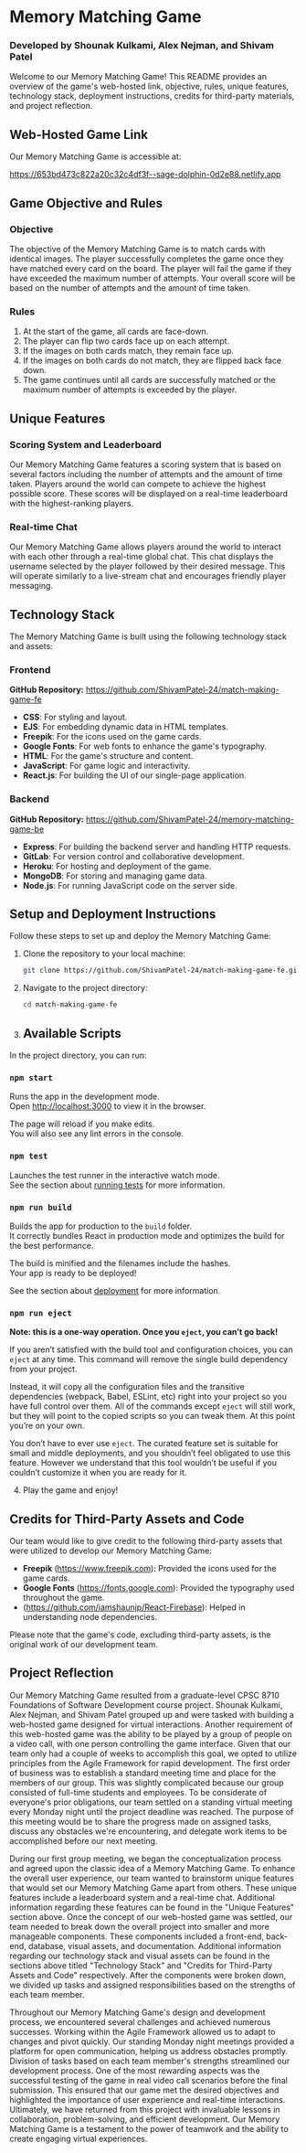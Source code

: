 # Memory Matching Game

### Developed by Shounak Kulkami, Alex Nejman, and Shivam Patel

Welcome to our Memory Matching Game! This README provides an overview of the game's web-hosted link, objective, rules, unique features, technology stack, deployment instructions, credits for third-party materials, and project reflection.


## Web-Hosted Game Link

Our Memory Matching Game is accessible at:

https://653bd473c822a20c32c4df3f--sage-dolphin-0d2e88.netlify.app


## Game Objective and Rules

### Objective

The objective of the Memory Matching Game is to match cards with identical images. The player successfully  completes the game once they have matched every card on the board. The player will fail the game if they have exceeded the maximum number of attempts. Your overall score will be based on the number of attempts and the amount of time taken.

### Rules

1. At the start of the game, all cards are face-down.
2. The player can flip two cards face up on each attempt.
3. If the images on both cards match, they remain face up.
4. If the images on both cards do not match, they are flipped back face down.
5. The game continues until all cards are successfully matched or the maximum number of attempts is exceeded by the player.


## Unique Features

### Scoring System and Leaderboard

Our Memory Matching Game features a scoring system that is based on several factors including the number of attempts and the amount of time taken. Players around the world can compete to achieve the highest possible score. These scores will be displayed on a real-time leaderboard with the highest-ranking players.

### Real-time Chat

Our Memory Matching Game allows players around the world to interact with each other through a real-time global chat. This chat displays the username selected by the player followed by their desired message. This will operate similarly to a live-stream chat and encourages friendly player messaging.


## Technology Stack

The Memory Matching Game is built using the following technology stack and assets:

### Frontend
**GitHub Repository:** https://github.com/ShivamPatel-24/match-making-game-fe

- **CSS**: For styling and layout.
- **EJS**: For embedding dynamic data in HTML templates.
- **Freepik**: For the icons used on the game cards.
- **Google Fonts**: For web fonts to enhance the game's typography.
- **HTML**: For the game's structure and content.
- **JavaScript**: For game logic and interactivity.
- **React.js**: For building the UI of our single-page application.

### Backend
**GitHub Repository:** https://github.com/ShivamPatel-24/memory-matching-game-be

- **Express**: For building the backend server and handling HTTP requests.
- **GitLab**: For version control and collaborative development.
- **Heroku**: For hosting and deployment of the game.
- **MongoDB**: For storing and managing game data.
- **Node.js**: For running JavaScript code on the server side.

## Setup and Deployment Instructions

Follow these steps to set up and deploy the Memory Matching Game:

1. Clone the repository to your local machine:
   ```bash
   git clone https://github.com/ShivamPatel-24/match-making-game-fe.git
   ```

2. Navigate to the project directory:
   ```bash
   cd match-making-game-fe
   ```

3. ## Available Scripts

In the project directory, you can run:

### `npm start`

Runs the app in the development mode.\
Open [http://localhost:3000](http://localhost:3000) to view it in the browser.

The page will reload if you make edits.\
You will also see any lint errors in the console.

### `npm test`

Launches the test runner in the interactive watch mode.\
See the section about [running tests](https://facebook.github.io/create-react-app/docs/running-tests) for more information.

### `npm run build`

Builds the app for production to the `build` folder.\
It correctly bundles React in production mode and optimizes the build for the best performance.

The build is minified and the filenames include the hashes.\
Your app is ready to be deployed!

See the section about [deployment](https://facebook.github.io/create-react-app/docs/deployment) for more information.

### `npm run eject`

**Note: this is a one-way operation. Once you `eject`, you can’t go back!**

If you aren’t satisfied with the build tool and configuration choices, you can `eject` at any time. This command will remove the single build dependency from your project.

Instead, it will copy all the configuration files and the transitive dependencies (webpack, Babel, ESLint, etc) right into your project so you have full control over them. All of the commands except `eject` will still work, but they will point to the copied scripts so you can tweak them. At this point you’re on your own.

You don’t have to ever use `eject`. The curated feature set is suitable for small and middle deployments, and you shouldn’t feel obligated to use this feature. However we understand that this tool wouldn’t be useful if you couldn’t customize it when you are ready for it.

4. Play the game and enjoy!

## Credits for Third-Party Assets and Code

Our team would like to give credit to the following third-party assets that were utilized to develop our Memory Matching Game:

- **Freepik** (https://www.freepik.com): Provided the icons used for the game cards.
- **Google Fonts** (https://fonts.google.com): Provided the typography used throughout the game.
- (https://github.com/iamshaunjp/React-Firebase): Helped in understanding node dependencies.

Please note that the game's code, excluding third-party assets, is the original work of our development team.

## Project Reflection

Our Memory Matching Game resulted from a graduate-level CPSC 8710 Foundations of Software Development course project. Shounak Kulkami, Alex Nejman, and Shivam Patel grouped up and were tasked with building a web-hosted game designed for virtual interactions. Another requirement of this web-hosted game was the ability to be played by a group of people on a video call, with one person controlling the game interface. Given that our team only had a couple of weeks to accomplish this goal, we opted to utilize principles from the Agile Framework for rapid development. The first order of business was to establish a standard meeting time and place for the members of our group. This was slightly complicated because our group consisted of full-time students and employees. To be considerate of everyone's prior obligations, our team settled on a standing virtual meeting every Monday night until the project deadline was reached. The purpose of this meeting would be to share the progress made on assigned tasks, discuss any obstacles we're encountering, and delegate work items to be accomplished before our next meeting.

During our first group meeting, we began the conceptualization process and agreed upon the classic idea of a Memory Matching Game. To enhance the overall user experience, our team wanted to brainstorm unique features that would set our Memory Matching Game apart from others. These unique features include a leaderboard system and a real-time chat. Additional information regarding these features can be found in the "Unique Features" section above. Once the concept of our web-hosted game was settled, our team needed to break down the overall project into smaller and more manageable components. These components included a front-end, back-end, database, visual assets, and documentation. Additional information regarding our technology stack and visual assets can be found in the sections above titled "Technology Stack" and "Credits for Third-Party Assets and Code" respectively. After the components were broken down, we divided up tasks and assigned responsibilities based on the strengths of each team member.

Throughout our Memory Matching Game's design and development process, we encountered several challenges and achieved numerous successes. Working within the Agile Framework allowed us to adapt to changes and pivot quickly. Our standing Monday night meetings provided a platform for open communication, helping us address obstacles promptly. Division of tasks based on each team member's strengths streamlined our development process. One of the most rewarding aspects was the successful testing of the game in real video call scenarios before the final submission. This ensured that our game met the desired objectives and highlighted the importance of user experience and real-time interactions. Ultimately, we have returned from this project with invaluable lessons in collaboration, problem-solving, and efficient development. Our Memory Matching Game is a testament to the power of teamwork and the ability to create engaging virtual experiences.
